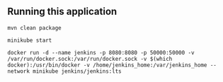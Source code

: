 ## Running this application
`mvn clean package`

`minikube start`

`docker run -d --name jenkins -p 8080:8080 -p 50000:50000 -v /var/run/docker.sock:/var/run/docker.sock -v $(which docker):/usr/bin/docker -v /home/jenkins_home:/var/jenkins_home --network minikube jenkins/jenkins:lts`